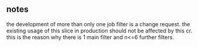 ## notes

the development of more than only one job filter is a
change request. the existing usage of this slice in production
should not be affected by this cr. this is the reason
why there is 1 main filter and n<=6 further filters.
